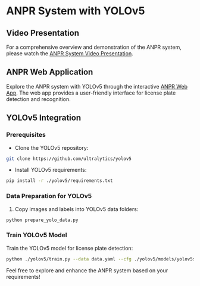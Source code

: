 # ANPR System with YOLOv5

## Video Presentation

For a comprehensive overview and demonstration of the ANPR system, please watch the [ANPR System Video Presentation](https://drive.google.com/file/d/1CqWvu2isHOfhMvXQ2Ig3Rc4sncIBHSpS/view?usp=sharing).

## ANPR Web Application

Explore the ANPR system with YOLOv5 through the interactive [ANPR Web App](https://anpr-web-app-v46pf9hiuickkuqnym8mmo.streamlit.app/). The web app provides a user-friendly interface for license plate detection and recognition.

## YOLOv5 Integration

### Prerequisites

- Clone the YOLOv5 repository:

```bash
git clone https://github.com/ultralytics/yolov5
```

- Install YOLOv5 requirements:

```bash
pip install -r ./yolov5/requirements.txt
```

### Data Preparation for YOLOv5

1. Copy images and labels into YOLOv5 data folders:

```bash
python prepare_yolo_data.py
```

### Train YOLOv5 Model

Train the YOLOv5 model for license plate detection:

```bash
python ./yolov5/train.py --data data.yaml --cfg ./yolov5/models/yolov5s.yaml --batch-size 8 --name Model --epochs 100
```

Feel free to explore and enhance the ANPR system based on your requirements!